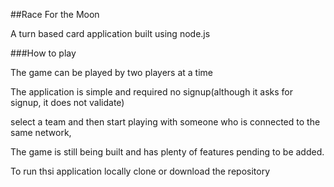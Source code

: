 ##Race For the Moon

A turn based card application built using node.js

###How to play

The game can be played by two players at a time

The application is simple and required no signup(although it asks for signup, it does not validate)

select a team and then start playing with someone who is connected to the same network,

The game is still being built and has plenty of features pending to be added.

To run thsi application locally clone or download the repository

```node server.js



